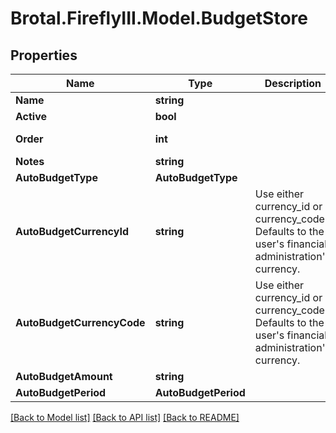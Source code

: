 # Brotal.FireflyIII.Model.BudgetStore

## Properties

Name | Type | Description | Notes
------------ | ------------- | ------------- | -------------
**Name** | **string** |  | 
**Active** | **bool** |  | [optional] 
**Order** | **int** |  | [optional] [readonly] 
**Notes** | **string** |  | [optional] 
**AutoBudgetType** | **AutoBudgetType** |  | [optional] 
**AutoBudgetCurrencyId** | **string** | Use either currency_id or currency_code. Defaults to the user&#39;s financial administration&#39;s currency. | [optional] 
**AutoBudgetCurrencyCode** | **string** | Use either currency_id or currency_code. Defaults to the user&#39;s financial administration&#39;s currency. | [optional] 
**AutoBudgetAmount** | **string** |  | [optional] 
**AutoBudgetPeriod** | **AutoBudgetPeriod** |  | [optional] 

[[Back to Model list]](../../README.md#documentation-for-models) [[Back to API list]](../../README.md#documentation-for-api-endpoints) [[Back to README]](../../README.md)

